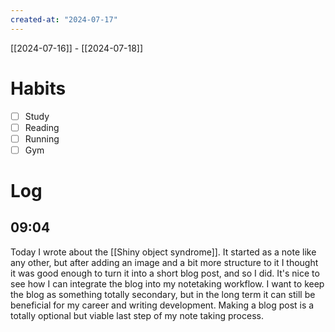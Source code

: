 ```yaml
---
created-at: "2024-07-17"
---
```


[[2024-07-16]] - [[2024-07-18]]

# Habits

- [ ] Study
- [ ] Reading
- [ ] Running
- [ ] Gym

# Log

## 09:04

Today I wrote about the [[Shiny object syndrome]]. It started as a note like any other, but after adding an image and a bit more structure to it I thought it was good enough to turn it into a short blog post, and so I did. It's nice to see how I can integrate the blog into my notetaking workflow. I want to keep the blog as something totally secondary, but in the long term it can still be beneficial for my career and writing development. Making a blog post is a totally optional but viable last step of my note taking process.
